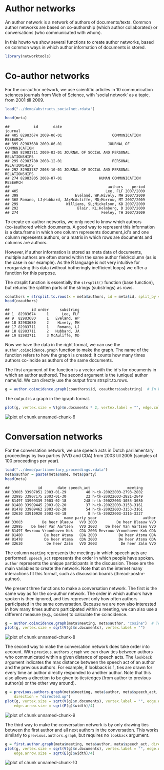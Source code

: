 


Author networks
==========================

An author network is a network of authors of documents/texts. Common author networks are based on co-authorship (which author collaborated) or conversations (who communicated with whom). 

In this howto we show several functions to create author networks, based on common ways in which author information of documents is stored.



```r
library(networktools)
```


Co-author networks
=====================

For the co-author network, we use scientific articles in 10 communication sciences journals from Web of Science, with 'social network' as a topic, from 2001 till 2009.


```r
load("../demo/abstracts_socialnet.rdata")

head(meta)
```

```
##           id       date                                      journal
## 405 82983674 2009-06-01                       COMMUNICATION RESEARCH
## 399 82983680 2009-06-01                     JOURNAL OF COMMUNICATION
## 368 82983711 2009-03-01 JOURNAL OF SOCIAL AND PERSONAL RELATIONSHIPS
## 299 82983780 2008-12-01                       PERSONAL RELATIONSHIPS
## 292 82983787 2008-10-01 JOURNAL OF SOCIAL AND PERSONAL RELATIONSHIPS
## 274 82983805 2008-07-01                 HUMAN COMMUNICATION RESEARCH
##                                             authors    period
## 405                                        Lee, FLF 2007/2009
## 399                          Eveland, WP;Hively, MH 2007/2009
## 368 Romano, LJ;Hubbard, JA;McAuliffe, MD;Morrow, MT 2007/2009
## 299                      Williams, SL;Mickelson, KD 2007/2009
## 292                           Blair, KL;Holmberg, D 2007/2009
## 274                                      Feeley, TH 2007/2009
```


To create co-author networks, we only need to know which authors (co-)authored which documents. A good way to represent this information is a data.frame in which one column represents document_id's and one column represents authors, or a matrix in which rows are documents and columns are authors. 

However, if author information is stored as meta data of documents, multiple authors are often stored within the same author field/column (as is the case in our example). As the R language is not very intuitive for reorganizing this data (without botheringly inefficient loops) we offer a function for this purpose.

The strsplit function is essentially the `strsplit()` function (base function), but returns the splitten parts of the strings (substrings) as rows. 


```r
coauthors = strsplit.to.rows(x = meta$authors, id = meta$id, split_by = ";")
head(coauthors)
```

```
##          id order     substring
## 1  82983674     1      Lee, FLF
## 9  82983680     1   Eveland, WP
## 10 82983680     2    Hively, MH
## 17 82983711     1    Romano, LJ
## 18 82983711     2   Hubbard, JA
## 19 82983711     3 McAuliffe, MD
```


Now we have the data in the right format, we can use the `author.coincidence.graph` function to make the graph. The name of the function refers to how the graph is created: It counts how many times authors co-incide as authors of the same documents.

The first argument of the function is a vector with the id's for documents in which an author authored. The second argument is the (unique) author name/id. We can directly use the output from strsplit.to.rows. 


```r
g = author.coincidence.graph(coauthors$id, coauthors$substring)  # In how many documents did author.X and author.Y co-author?
```


The output is a graph in the igraph format. 


```r
plot(g, vertex.size = V(g)$n.documents * 2, vertex.label = "", edge.color = "black")
```

![plot of chunk unnamed-chunk-6](figures_author_network/unnamed-chunk-6.png) 


Conversation networks
=====================

For the conversation network, we use speech acts in Dutch parliamentary proceedings by two parties (VVD and CDA) from 2003 till 2005 (samples of 100 proceedings per year). 


```r
load("../demo/parliamentary_proceedings.rdata")
meta$author = paste(meta$name, meta$party)
head(meta)
```

```
##             id       date speech_act                 meeting
## 33003 33907051 2003-01-29         48 h-tk-20022003-2793-2802
## 32995 33907175 2003-01-30         22 h-tk-20022003-2821-2849
## 81497 33909339 2003-02-18        248 h-tk-20022003-3055-3080
## 81480 33909445 2003-02-20         37 h-tk-20022003-3153-3161
## 81478 33909462 2003-02-20         54 h-tk-20022003-3153-3161
## 32630 33910920 2003-03-18          8 h-tk-20022003-3316-3327
##                         name party year                     author
## 33003         De heer Blaauw   VVD 2003         De heer Blaauw VVD
## 32995    De heer Van Aartsen   VVD 2003    De heer Van Aartsen VVD
## 81497 Mevrouw Vroonhoven-Kok   CDA 2003 Mevrouw Vroonhoven-Kok CDA
## 81480          De heer Atsma   CDA 2003          De heer Atsma CDA
## 81478          De heer Atsma   CDA 2003          De heer Atsma CDA
## 32630           De heer Zalm   VVD 2003           De heer Zalm VVD
```


The column `meeting` represents the meetings in which speech acts are performed. `speech_act` represents the order in which people have spoken. `author` represents the unique participants in the discussion. These are the main variables to create the network. Note that on the internet many interactions fit this format, such as discussion boards (thread-postnr-author).

We present three functions to make a conversation network. The first is the same way as for the co-author network. The order in which authors have spoken is then ignored, and ties represent only how often authors participated in the same conversation. Because we are now also interested in how many times authors participated within a meeting, we can also use a different measure (e.g., cosine) to calculate the coincidence.


```r
g = author.coincidence.graph(meta$meeting, meta$author, "cosine")  # To what extent did politicians participate in the same conversations?
plot(g, vertex.size = sqrt(V(g)$n.documents), vertex.label = "")
```

![plot of chunk unnamed-chunk-8](figures_author_network/unnamed-chunk-8.png) 


The second way to make the conversation network does take order into account. With `previous.authors.graph` we can draw ties between authors who communicated within a given distance of speech acts. The `lookback` argument indicates the max distance between the speech act of an author and the previous authors. For example, if lookback is 1, ties are drawn for every time an author directly responded to another author. Note that this also allows a direction to be given to ties/edges (from author to previous author(s) or the other way around). 


```r
g = previous.authors.graph(meta$meeting, meta$author, meta$speech_act, lookback = 1, 
    direction = "directed.up")
plot(g, vertex.size = sqrt(V(g)$n.documents), vertex.label = "", edge.width = sqrt(E(g)$width), 
    edge.arrow.size = sqrt(E(g)$width)/4)
```

![plot of chunk unnamed-chunk-9](figures_author_network/unnamed-chunk-9.png) 


The third way to make the conversation network is by only drawing ties between the first author and all next authors in the conversation. This works similarly to `previous.authors.graph`, but requires no `lookback` argument.


```r
g = first.author.graph(meta$meeting, meta$author, meta$speech_act, direction = "directed.up")
plot(g, vertex.size = sqrt(V(g)$n.documents), vertex.label = "", edge.width = sqrt(E(g)$width), 
    edge.arrow.size = sqrt(E(g)$width)/4)
```

![plot of chunk unnamed-chunk-10](figures_author_network/unnamed-chunk-10.png) 

